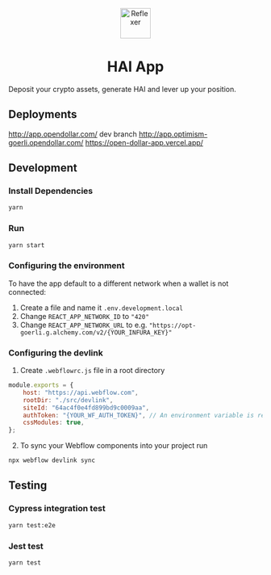 <p align="center">
  <a href="https://reflexer.finance" target="_blank">
    <img alt="Reflexer" src="https://i.ibb.co/CtWRHQd/android-chrome-512x512.png" width="60" />
  </a>
</p>
<h1 align="center">
  HAI App
</h1>

Deposit your crypto assets, generate HAI and lever up your position.

<!-- - Website: [reflexer.finance](https://reflexer.finance/)
- App: [app.reflexer.finance](https://app.reflexer.finance)
- Docs: [docs.reflexer.finance](https://docs.reflexer.finance/)
- Twitter: [@reflexerfinance](https://twitter.com/reflexerfinance)
- Discord: [Reflexer](https://discord.com/invite/83t3xKT)
- Whitepaper: [Link](https://github.com/reflexer-labs/whitepapers/blob/master/English/hai-english.pdf) -->

## Deployments

http://app.opendollar.com/
dev branch http://app.optimism-goerli.opendollar.com/
https://open-dollar-app.vercel.app/

## Development

### Install Dependencies

```bash
yarn
```

### Run

```bash
yarn start
```

### Configuring the environment

To have the app default to a different network when a wallet is not connected:

1. Create a file and name it `.env.development.local`
2. Change `REACT_APP_NETWORK_ID` to `"420"`
3. Change `REACT_APP_NETWORK_URL` to e.g. `"https://opt-goerli.g.alchemy.com/v2/{YOUR_INFURA_KEY}"`

### Configuring the devlink

1. Create `.webflowrc.js` file in a root directory
```js
module.exports = {
    host: "https://api.webflow.com",
    rootDir: "./src/devlink",
    siteId: "64ac4f0e4fd899bd9c0009aa",
    authToken: "{YOUR_WF_AUTH_TOKEN}", // An environment variable is recommended for this field.
    cssModules: true,
};
```

2. To sync your Webflow components into your project run

```bash
npx webflow devlink sync
```

## Testing

### Cypress integration test

```bash
yarn test:e2e
```

### Jest test

```bash
yarn test
```
